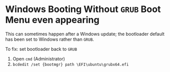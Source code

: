 # Windows Booting Without `GRUB` Boot Menu even appearing
This can sometimes happen after a Windows update; the bootloader default has been set to Windows rather than `GRUB`.

To fix: set bootloader back to `GRUB`
1. Open `cmd` (Administrator)
2. `bcdedit /set {bootmgr} path \EFI\ubuntu\grubx64.efi`
